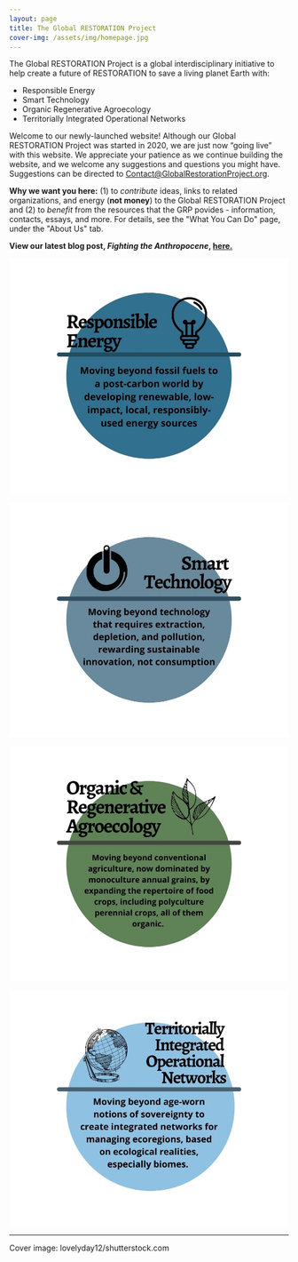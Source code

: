 ```yaml
---
layout: page
title: The Global RESTORATION Project
cover-img: /assets/img/homepage.jpg
---
```


The Global RESTORATION Project is a global interdisciplinary initiative to help create a future of RESTORATION to save a living planet Earth with: 
* Responsible Energy
* Smart Technology
* Organic Regenerative Agroecology
* Territorially Integrated Operational Networks

Welcome to our newly-launched website!  Although our Global RESTORATION Project was started in 2020, we are just now “going live” with this website.  We appreciate your patience as we continue building the website, and we welcome any suggestions and questions you might have.  Suggestions can be directed to Contact@GlobalRestorationProject.org.

**Why we want you here:** (1) to *contribute* ideas, links to related organizations, and energy (**not money**) to the Global RESTORATION Project and (2) to *benefit* from the resources that the GRP povides - information, contacts, essays, and more.  For details, see the "What You Can Do" page, under the "About Us" tab. 

**View our latest blog post, *Fighting the Anthropocene*, [here.](https://globalrestorationproject.org/2021-03-19-fighting-the-anthropocene/)**

![test](/assets/img/RE_color.jpg)

![test](/assets/img/ST_color.jpg)

![test](/assets/img/ORA_color.jpg)

![test](/assets/img/TION_color.jpg)

---

Cover image: lovelyday12/shutterstock.com




